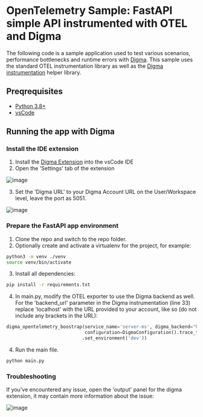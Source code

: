 # OpenTelemetry Sample: FastAPI simple API instrumented with OTEL and Digma

The following code is a sample application used to test various scenarios, performance bottlenecks and runtime errors with [Digma](https://github.com/digma-ai/digma). This sample uses the standard OTEL instrumentation library as well as the [Digma instrumentation](https://github.com/digma-ai/opentelemetry-instrumentation-digma) helper library.

## Preqrequisites
- [Python 3.8+](https://www.python.org/downloads/)
- [vsCode](https://code.visualstudio.com/download)

## Running the app with Digma

### Install the IDE extension

1. Install the [Digma Extension](https://marketplace.visualstudio.com/items?itemName=digma.digma) into the vsCode IDE
2. Open the 'Settings' tab of the extension

![image](https://user-images.githubusercontent.com/93863/165008075-96fa40cd-a566-4c69-9481-195f69f3c425.png)

3. Set the 'Digma URL' to your Digma Account URL on the User/Workspace level, leave the port as 5051. 

![image](https://user-images.githubusercontent.com/93863/165008209-c832fc43-0600-48e9-9324-a5c9f8e4b904.png)

### Prepare the FastAPI app environment

1. Clone the repo and switch to the repo folder. 
2. Optionally create and activate a virtualenv for the project, for example:
```bash
python3 -m venv ./venv
source venv/bin/activate
```

3. Install all dependencies:
```bash
pip install -r requirements.txt
```

4. In main.py, modify the OTEL exporter to use the Digma backend as well. For the 'backend_url' parameter in the Digma instrumentation (line 33) replace 'localhost' with the URL provided to your account, like so (do not include any brackets in the URL):

```python
digma_opentelemetry_boostrap(service_name='server-ms', digma_backend="http://[ACCOUNT_URL]:5050",
                             configuration=DigmaConfiguration().trace_this_package()
                            .set_environment('dev'))
```

4. Run the main file.

```bash
python main.py
```

### Troubleshooting

If you've encountered any issue, open the 'output' panel for the digma extension, it may contain more information about the issue:

![image](https://user-images.githubusercontent.com/93863/165012583-9d154ea5-7378-466b-a6cc-686d4b5261e3.png)


